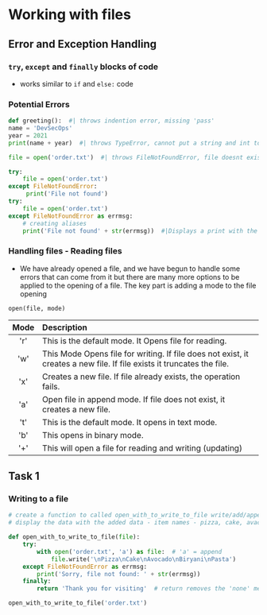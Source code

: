 # Working with files
## Error and Exception Handling
### `try`, `except` and `finally` blocks of code
- works similar to `if` and `else:` code

### Potential Errors
```python
def greeting():  #| throws indention error, missing 'pass'
name = 'DevSecOps'
year = 2021
print(name + year)  #| throws TypeError, cannot put a string and int together

file = open('order.txt')  #| throws FileNotFoundError, file doesnt exist

try:
    file = open('order.txt')
except FileNotFoundError:
     print('File not found')
try:
    file = open('order.txt')
except FileNotFoundError as errmsg:
    # creating aliases
    print('File not found' + str(errmsg))  #|Displays a print with the error message
```

### Handling files - Reading files



- We have already opened a file, and we have begun to handle some errors that can come from it but there are many more options to be applied to the opening of a file. The key part is adding a mode to the file opening



`open(file, mode)`



| Mode |Description|
| :----: |:---- |
|'r' |This is the default mode. It Opens file for reading. |
|'w' |This Mode Opens file for writing. If file does not exist, it creates a new file. If file exists it truncates the file.|
|'x' |Creates a new file. If file already exists, the operation fails.|
|'a' |Open file in append mode. If file does not exist, it creates a new file.|
|'t' |This is the default mode. It opens in text mode.|
|'b' |This opens in binary mode.
|'+' |This will open a file for reading and writing (updating)|

## Task 1
### Writing to a file
```python
# create a function to called open_with_to_write_to_file write/add/append
# display the data with the added data - item names - pizza, cake, avacado, biryani, pasta

def open_with_to_write_to_file(file):
    try:
        with open('order.txt', 'a') as file:  # 'a' = append
            file.write('\nPizza\nCake\nAvocado\nBiryani\nPasta')
    except FileNotFoundError as errmsg:
        print('Sorry, file not found: ' + str(errmsg))
    finally:
        return 'Thank you for visiting'  # return removes the 'none' message

open_with_to_write_to_file('order.txt')
```
